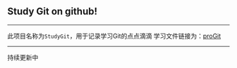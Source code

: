 ## Study Git on github!

---

此项目名称为`StudyGit`，用于记录学习Git的点点滴滴
学习文件链接为：[proGit](http://git-scm.com/book/zh/v1)

---

持续更新中
